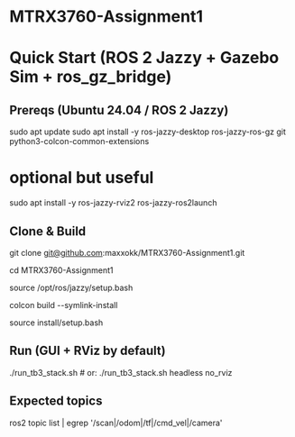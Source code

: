 # MTRX3760-Assignment1
 
# Quick Start (ROS 2 Jazzy + Gazebo Sim + ros_gz_bridge)

## Prereqs (Ubuntu 24.04 / ROS 2 Jazzy)
sudo apt update
sudo apt install -y ros-jazzy-desktop ros-jazzy-ros-gz git python3-colcon-common-extensions

# optional but useful
sudo apt install -y ros-jazzy-rviz2 ros-jazzy-ros2launch

## Clone & Build
git clone git@github.com:maxxokk/MTRX3760-Assignment1.git

cd MTRX3760-Assignment1 

source /opt/ros/jazzy/setup.bash

colcon build --symlink-install

source install/setup.bash

## Run (GUI + RViz by default)
./run_tb3_stack.sh              # or: ./run_tb3_stack.sh headless no_rviz

## Expected topics
ros2 topic list | egrep '/scan|/odom|/tf|/cmd_vel|/camera'
